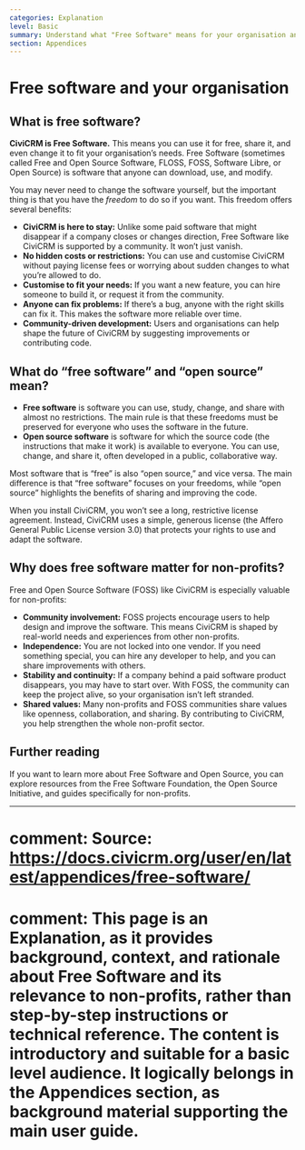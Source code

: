 ```yaml
---
categories: Explanation
level: Basic
summary: Understand what "Free Software" means for your organisation and why CiviCRM is free and open source.
section: Appendices
---
```


# Free software and your organisation

## What is free software?

**CiviCRM is Free Software.** This means you can use it for free, share it, and even change it to fit your organisation’s needs. Free Software (sometimes called Free and Open Source Software, FLOSS, FOSS, Software Libre, or Open Source) is software that anyone can download, use, and modify.

You may never need to change the software yourself, but the important thing is that you have the *freedom* to do so if you want. This freedom offers several benefits:

- **CiviCRM is here to stay:** Unlike some paid software that might disappear if a company closes or changes direction, Free Software like CiviCRM is supported by a community. It won’t just vanish.
- **No hidden costs or restrictions:** You can use and customise CiviCRM without paying license fees or worrying about sudden changes to what you’re allowed to do.
- **Customise to fit your needs:** If you want a new feature, you can hire someone to build it, or request it from the community.
- **Anyone can fix problems:** If there’s a bug, anyone with the right skills can fix it. This makes the software more reliable over time.
- **Community-driven development:** Users and organisations can help shape the future of CiviCRM by suggesting improvements or contributing code.

## What do “free software” and “open source” mean?

- **Free software** is software you can use, study, change, and share with almost no restrictions. The main rule is that these freedoms must be preserved for everyone who uses the software in the future.
- **Open source software** is software for which the source code (the instructions that make it work) is available to everyone. You can use, change, and share it, often developed in a public, collaborative way.

Most software that is “free” is also “open source,” and vice versa. The main difference is that “free software” focuses on your freedoms, while “open source” highlights the benefits of sharing and improving the code.

When you install CiviCRM, you won’t see a long, restrictive license agreement. Instead, CiviCRM uses a simple, generous license (the Affero General Public License version 3.0) that protects your rights to use and adapt the software.

## Why does free software matter for non-profits?

Free and Open Source Software (FOSS) like CiviCRM is especially valuable for non-profits:

- **Community involvement:** FOSS projects encourage users to help design and improve the software. This means CiviCRM is shaped by real-world needs and experiences from other non-profits.
- **Independence:** You are not locked into one vendor. If you need something special, you can hire any developer to help, and you can share improvements with others.
- **Stability and continuity:** If a company behind a paid software product disappears, you may have to start over. With FOSS, the community can keep the project alive, so your organisation isn’t left stranded.
- **Shared values:** Many non-profits and FOSS communities share values like openness, collaboration, and sharing. By contributing to CiviCRM, you help strengthen the whole non-profit sector.

## Further reading

If you want to learn more about Free Software and Open Source, you can explore resources from the Free Software Foundation, the Open Source Initiative, and guides specifically for non-profits.

---

# comment: Source: https://docs.civicrm.org/user/en/latest/appendices/free-software/
# comment: This page is an Explanation, as it provides background, context, and rationale about Free Software and its relevance to non-profits, rather than step-by-step instructions or technical reference. The content is introductory and suitable for a basic level audience. It logically belongs in the Appendices section, as background material supporting the main user guide.